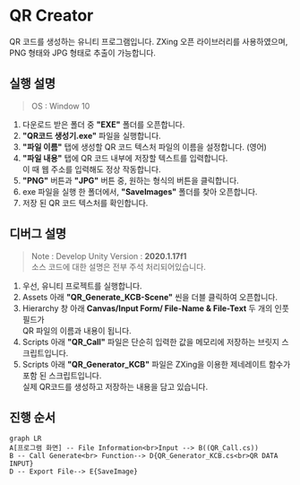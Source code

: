 # QR Creator
QR 코드를 생성하는 유니티 프로그램입니다.
ZXing 오픈 라이브러리를 사용하였으며, PNG 형태와 JPG 형태로 추출이 가능합니다.

## 실행 설명
> OS : Window 10

 1. 다운로드 받은 폴더 중 **"EXE"** 폴더를 오픈합니다.
 2. **"QR코드 생성기.exe"** 파일을 실행합니다.
 3. **"파일 이름"** 탭에 생성할 QR 코드 텍스처 파일의 이름을 설정합니다. (영어)
 4. **"파일 내용"** 탭에 QR 코드 내부에 저장할 텍스트를 입력합니다. <br> 이 때 웹 주소를 입력해도 정상 작동합니다.
 5. **"PNG"** 버튼과 **"JPG"** 버튼 중, 원하는 형식의 버튼을 클릭합니다.
 6. exe 파일을 실행 한 폴더에서, **"SaveImages"** 폴더를 찾아 오픈합니다.
 7. 저장 된 QR 코드 텍스처를 확인합니다.

## 디버그 설명
> Note :  Develop Unity Version :  **2020.1.17f1**<br>
> 소스 코드에 대한 설명은 전부 주석 처리되어있습니다.

 1. 우선, 유니티 프로젝트를 실행합니다.
 2. Assets 아래 **"QR_Generate_KCB-Scene"** 씬을 더블 클릭하여 오픈합니다.
 3. Hierarchy 창 아래 **Canvas/Input Form/ File-Name & File-Text** 두 개의 인풋 필드가 <br> QR 파일의 이름과 내용이 됩니다.
 4. Scripts 아래 **"QR_Call"** 파일은 단순히 입력한 값을 메모리에 저장하는 브릿지 스크립트입니다.
 5. Scripts 아래 **"QR_Generator_KCB"** 파일은 ZXing을 이용한 제네레이트 함수가 포함 된 스크립트입니다.<br> 실제 QR코드를 생성하고 저장하는 내용을 담고 있습니다.

## 진행 순서
```mermaid
graph LR
A[프로그램 화면] -- File Information<br>Input --> B((QR_Call.cs))
B -- Call Generate<br> Function--> D{QR_Generator_KCB.cs<br>QR DATA INPUT}
D -- Export File--> E{SaveImage}
```

